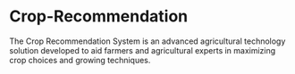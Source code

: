 # Crop-Recommendation
The Crop Recommendation System is an advanced agricultural technology solution developed to aid farmers and agricultural experts in maximizing crop choices and growing techniques.
